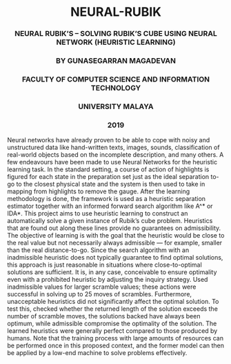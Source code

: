 # <center>NEURAL-RUBIK</center>
### <center>NEURAL RUBIK’S – SOLVING RUBIK’S CUBE USING NEURAL NETWORK  (HEURISTIC LEARNING)</center>
### <center>BY GUNASEGARRAN MAGADEVAN</center>
### <center>FACULTY OF COMPUTER SCIENCE AND INFORMATION TECHNOLOGY</center>
### <center>UNIVERSITY MALAYA</center>
### <center>2019</center>

Neural networks have already proven to be able to cope with noisy and unstructured data like hand-written texts, images, sounds, classification of real-world objects based on the incomplete description, and many others. A few endeavours have been made to use Neural Networks for the heuristic learning task. In the standard setting, a course of action of highlights is figured for each state in the preparation set just as the ideal separation to-go to the closest physical state and the system is then used to take in mapping from highlights to remove the gauge. After the learning methodology is done, the framework is used as a heuristic separation estimator together with an informed forward search algorithm like A^* or IDA*. This project aims to use heuristic learning to construct an automatically solve a given instance of Rubik’s cube problem. Heuristics that are found out along these lines provide no guarantees on admissibility. The objective of learning is with the goal that the heuristic would be close to the real value but not necessarily always admissible — for example, smaller than the real distance-to-go. Since the search algorithm with an inadmissible heuristic does not typically guarantee to find optimal solutions, this approach is just reasonable in situations where close-to-optimal solutions are sufficient. It is, in any case, conceivable to ensure optimality even with a prohibited heuristic by adjusting the inquiry strategy. Used inadmissible values for larger scramble values; these actions were successful in solving up to 25 moves of scrambles. Furthermore, unacceptable heuristics did not significantly affect the optimal solution. To test this, checked whether the returned length of the solution exceeds the number of scramble moves, the solutions backed have always been optimum, while admissible compromise the optimality of the solution. The learned heuristics were generally perfect compared to those produced by humans. Note that the training process with large amounts of resources can be performed once in this proposed context, and the former model can then be applied by a low-end machine to solve problems effectively.
